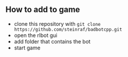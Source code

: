 ## How to add to game
 - clone this repository with `git clone https://github.com/steinraf/badbotcpp.git`
 - open the rlbot gui
 - add folder that contains the bot
 - start game